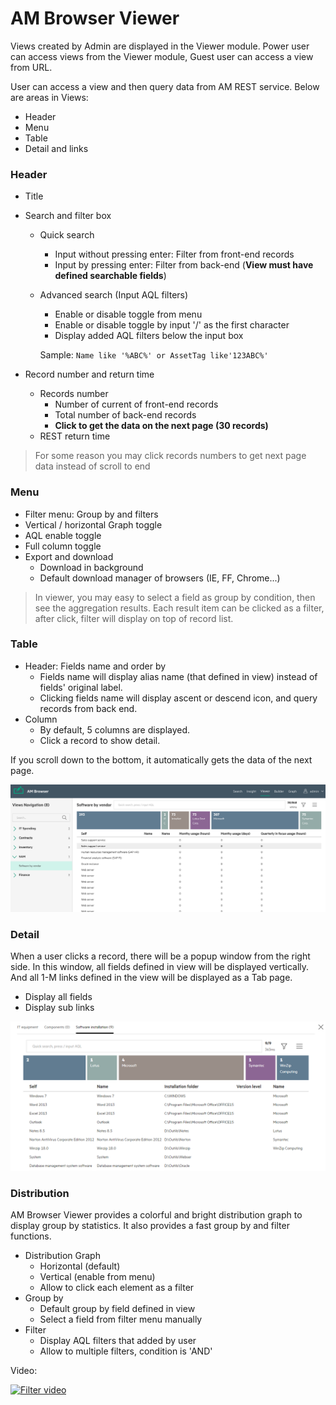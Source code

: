 # AM Browser Viewer

Views created by Admin are displayed in the Viewer module. 
Power user can access views from the Viewer module, Guest user can access a view from URL.

User can access a view and then query data from AM REST service. Below are areas in Views:
- Header
- Menu
- Table
- Detail and links

### Header
- Title
- Search and filter box
    - Quick search
        - Input without pressing enter: Filter from front-end records
        - Input by pressing enter: Filter from back-end (**View must have defined searchable fields**)
    - Advanced search (Input AQL filters)
        - Enable or disable toggle from menu
        - Enable or disable toggle by input '/' as the first character
        - Display added AQL filters below the input box

        Sample: `Name like '%ABC%' or AssetTag like'123ABC%'`

- Record number and return time
    - Records number
        - Number of current of front-end records
        - Total number of back-end records
        - **Click to get the data on the next page (30 records)**
    - REST return time

> For some reason you may click records numbers to get next page data instead of scroll to end 

### Menu
- Filter menu: Group by and filters
- Vertical / horizontal Graph toggle
- AQL enable toggle
- Full column toggle
- Export and download
    - Download in background
    - Default download manager of browsers (IE, FF, Chrome...)

> In viewer, you may easy to select a field as group by condition, then see the aggregation results.
Each result item can be clicked as a filter, after click, filter will display on top of record list.

### Table
- Header: Fields name and order by
    - Fields name will display alias name (that defined in view) instead of fields' original label.
    - Clicking fields name will display ascent or descend icon, and query records from back end.
- Column
    - By default, 5 columns are displayed.
    - Click a record to show detail.

If you scroll down to the bottom, it automatically gets the data of the next page.


![Viewer screen shot](img/viewer1.png)

### Detail
When a user clicks a record, there will be a popup window from the right side. In this window, all fields defined in view will be displayed vertically.
And all 1-M links defined in the view will be displayed as a Tab page.
- Display all fields
- Display sub links

![Viewer screen shot](img/detail1.png)

### Distribution
AM Browser Viewer provides a colorful and bright distribution graph to display group by statistics. It also provides a fast group by and filter functions. 

- Distribution Graph
    - Horizontal (default)
    - Vertical (enable from menu)
    - Allow to click each element as a filter
- Group by
    - Default group by field defined in view
    - Select a field from filter menu manually
- Filter
    - Display AQL filters that added by user
    - Allow to multiple filters, condition is 'AND'

Video:

[![Filter video](http://img.youtube.com/vi/2_Cn7692HHk/0.jpg)](http://www.youtube.com/watch?v=2_Cn7692HHk "Group and Filter")
